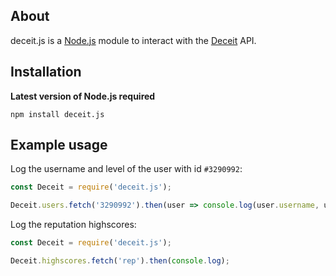 ## About
deceit.js is a [Node.js](https://nodejs.org) module to interact with the [Deceit](https://playdeceit.com/) API.

## Installation

**Latest version of Node.js required**
```sh-session
npm install deceit.js
```

## Example usage

Log the username and level of the user with id `#3290992`:
```javascript
const Deceit = require('deceit.js');

Deceit.users.fetch('3290992').then(user => console.log(user.username, user.level));
```

Log the reputation highscores:
```javascript
const Deceit = require('deceit.js');

Deceit.highscores.fetch('rep').then(console.log);
```
